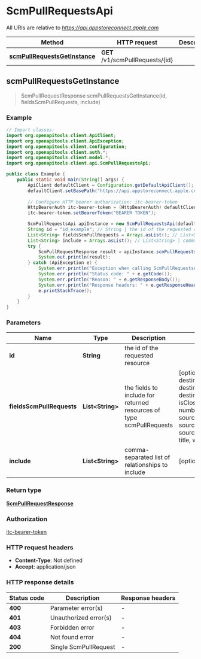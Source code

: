 # ScmPullRequestsApi

All URIs are relative to *https://api.appstoreconnect.apple.com*

| Method | HTTP request | Description |
|------------- | ------------- | -------------|
| [**scmPullRequestsGetInstance**](ScmPullRequestsApi.md#scmPullRequestsGetInstance) | **GET** /v1/scmPullRequests/{id} |  |



## scmPullRequestsGetInstance

> ScmPullRequestResponse scmPullRequestsGetInstance(id, fieldsScmPullRequests, include)



### Example

```java
// Import classes:
import org.openapitools.client.ApiClient;
import org.openapitools.client.ApiException;
import org.openapitools.client.Configuration;
import org.openapitools.client.auth.*;
import org.openapitools.client.model.*;
import org.openapitools.client.api.ScmPullRequestsApi;

public class Example {
    public static void main(String[] args) {
        ApiClient defaultClient = Configuration.getDefaultApiClient();
        defaultClient.setBasePath("https://api.appstoreconnect.apple.com");
        
        // Configure HTTP bearer authorization: itc-bearer-token
        HttpBearerAuth itc-bearer-token = (HttpBearerAuth) defaultClient.getAuthentication("itc-bearer-token");
        itc-bearer-token.setBearerToken("BEARER TOKEN");

        ScmPullRequestsApi apiInstance = new ScmPullRequestsApi(defaultClient);
        String id = "id_example"; // String | the id of the requested resource
        List<String> fieldsScmPullRequests = Arrays.asList(); // List<String> | the fields to include for returned resources of type scmPullRequests
        List<String> include = Arrays.asList(); // List<String> | comma-separated list of relationships to include
        try {
            ScmPullRequestResponse result = apiInstance.scmPullRequestsGetInstance(id, fieldsScmPullRequests, include);
            System.out.println(result);
        } catch (ApiException e) {
            System.err.println("Exception when calling ScmPullRequestsApi#scmPullRequestsGetInstance");
            System.err.println("Status code: " + e.getCode());
            System.err.println("Reason: " + e.getResponseBody());
            System.err.println("Response headers: " + e.getResponseHeaders());
            e.printStackTrace();
        }
    }
}
```

### Parameters


| Name | Type | Description  | Notes |
|------------- | ------------- | ------------- | -------------|
| **id** | **String**| the id of the requested resource | |
| **fieldsScmPullRequests** | **List&lt;String&gt;**| the fields to include for returned resources of type scmPullRequests | [optional] [enum: destinationBranchName, destinationRepositoryName, destinationRepositoryOwner, isClosed, isCrossRepository, number, repository, sourceBranchName, sourceRepositoryName, sourceRepositoryOwner, title, webUrl] |
| **include** | **List&lt;String&gt;**| comma-separated list of relationships to include | [optional] [enum: repository] |

### Return type

[**ScmPullRequestResponse**](ScmPullRequestResponse.md)

### Authorization

[itc-bearer-token](../README.md#itc-bearer-token)

### HTTP request headers

- **Content-Type**: Not defined
- **Accept**: application/json

### HTTP response details
| Status code | Description | Response headers |
|-------------|-------------|------------------|
| **400** | Parameter error(s) |  -  |
| **401** | Unauthorized error(s) |  -  |
| **403** | Forbidden error |  -  |
| **404** | Not found error |  -  |
| **200** | Single ScmPullRequest |  -  |

